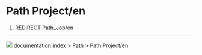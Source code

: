 # Path Project/en
1.  REDIRECT [Path\_Job/en](Path_Job/en.md)



---
![](images/Right_arrow.png) [documentation index](../README.md) > [Path](Path_Workbench.md) > Path Project/en
